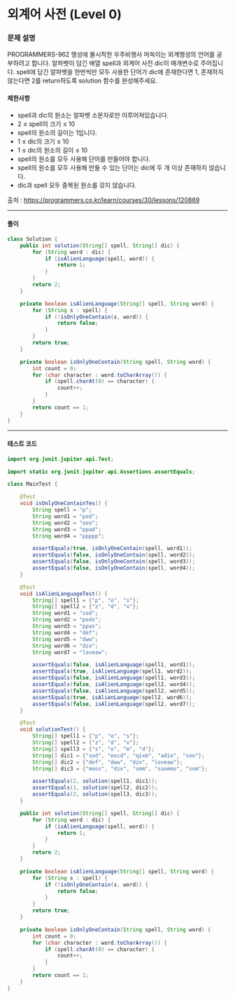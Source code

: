 # 외계어 사전 (Level 0)

### 문제 설명

PROGRAMMERS-962 행성에 불시착한 우주비행사 머쓱이는 외계행성의 언어를 공부하려고 합니다. 알파벳이 담긴 배열 spell과 외계어 사전 dic이 매개변수로 주어집니다. spell에 담긴 알파벳을 한번씩만 모두 사용한 단어가 dic에 존재한다면 1, 존재하지 않는다면 2를 return하도록 solution 함수를 완성해주세요.

#### 제한사항

* spell과 dic의 원소는 알파벳 소문자로만 이루어져있습니다.
* 2 ≤ spell의 크기 ≤ 10
* spell의 원소의 길이는 1입니다.
* 1 ≤ dic의 크기 ≤ 10
* 1 ≤ dic의 원소의 길이 ≤ 10
* spell의 원소를 모두 사용해 단어를 만들어야 합니다.
* spell의 원소를 모두 사용해 만들 수 있는 단어는 dic에 두 개 이상 존재하지 않습니다.
* dic과 spell 모두 중복된 원소를 갖지 않습니다.

출처 : https://programmers.co.kr/learn/courses/30/lessons/120869

---

#### 풀이

~~~java
class Solution {
    public int solution(String[] spell, String[] dic) {
        for (String word : dic) {
            if (isAlienLanguage(spell, word)) {
                return 1;
            }
        }
        return 2;
    }

    private boolean isAlienLanguage(String[] spell, String word) {
        for (String s : spell) {
            if (!isOnlyOneContain(s, word)) {
                return false;
            }
        }
        return true;
    }

    private boolean isOnlyOneContain(String spell, String word) {
        int count = 0;
        for (char character : word.toCharArray()) {
            if (spell.charAt(0) == character) {
                count++;
            }
        }
        return count == 1;
    }
}
~~~

---

#### 테스트 코드
~~~java
import org.junit.jupiter.api.Test;

import static org.junit.jupiter.api.Assertions.assertEquals;

class MainTest {

    @Test
    void isOnlyOneContainTes() {
        String spell = "p";
        String word1 = "pod";
        String word2 = "ooo";
        String word3 = "ppad";
        String word4 = "ppppp";

        assertEquals(true, isOnlyOneContain(spell, word1));
        assertEquals(false, isOnlyOneContain(spell, word2));
        assertEquals(false, isOnlyOneContain(spell, word3));
        assertEquals(false, isOnlyOneContain(spell, word4));
    }

    @Test
    void isAlienLanguageTest() {
        String[] spell1 = {"p", "o", "s"};
        String[] spell2 = {"z", "d", "x"};
        String word1 = "sod";
        String word2 = "pods";
        String word3 = "ppas";
        String word4 = "def";
        String word5 = "dww";
        String word6 = "dzx";
        String word7 = "loveaw";

        assertEquals(false, isAlienLanguage(spell1, word1));
        assertEquals(true, isAlienLanguage(spell1, word2));
        assertEquals(false, isAlienLanguage(spell1, word3));
        assertEquals(false, isAlienLanguage(spell2, word4));
        assertEquals(false, isAlienLanguage(spell2, word5));
        assertEquals(true, isAlienLanguage(spell2, word6));
        assertEquals(false, isAlienLanguage(spell2, word7));
    }

    @Test
    void solutionTest() {
        String[] spell1 = {"p", "o", "s"};
        String[] spell2 = {"z", "d", "x"};
        String[] spell3 = {"s", "o", "m", "d"};
        String[] dic1 = {"sod", "eocd", "qixm", "adio", "soo"};
        String[] dic2 = {"def", "dww", "dzx", "loveaw"};
        String[] dic3 = {"moos", "dzx", "smm", "sunmmo", "som"};

        assertEquals(2, solution(spell1, dic1));
        assertEquals(1, solution(spell2, dic2));
        assertEquals(2, solution(spell3, dic3));
    }

    public int solution(String[] spell, String[] dic) {
        for (String word : dic) {
            if (isAlienLanguage(spell, word)) {
                return 1;
            }
        }
        return 2;
    }

    private boolean isAlienLanguage(String[] spell, String word) {
        for (String s : spell) {
            if (!isOnlyOneContain(s, word)) {
                return false;
            }
        }
        return true;
    }

    private boolean isOnlyOneContain(String spell, String word) {
        int count = 0;
        for (char character : word.toCharArray()) {
            if (spell.charAt(0) == character) {
                count++;
            }
        }
        return count == 1;
    }
}
~~~
